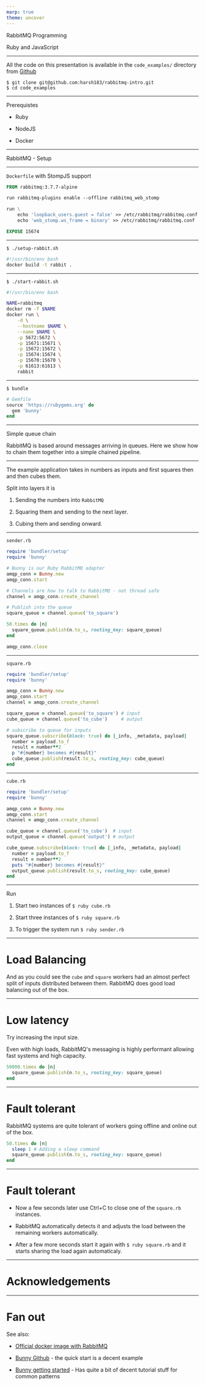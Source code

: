 ```yaml
---
marp: true
theme: uncover
---
```

RabbitMQ Programming

Ruby and JavaScript

<!-- TODO: Things in js -->

---
All the code on this presentation is available in the `code_examples/` directory from [Github](https://github.com/harsh183/rabbitmq-intro)


```
$ git clone git@github.com:harsh183/rabbitmq-intro.git
$ cd code_examples
```

---
Prerequistes

- Ruby 

- NodeJS

- Docker

--- 
RabbitMQ - Setup

---

`Dockerfile` with StompJS support

```Dockerfile
FROM rabbitmq:3.7.7-alpine

run rabbitmq-plugins enable --offline rabbitmq_web_stomp

run \
    echo 'loopback_users.guest = false' >> /etc/rabbitmq/rabbitmq.conf && \
    echo 'web_stomp.ws_frame = binary' >> /etc/rabbitmq/rabbitmq.conf

EXPOSE 15674
```

---

```
$ ./setup-rabbit.sh
```

```bash
#!/usr/bin/env bash
docker build -t rabbit .
```

---

```
$ ./start-rabbit.sh
```

```bash
#!/usr/bin/env bash

NAME=rabbitmq
docker rm -f $NAME
docker run \
    -d \
    --hostname $NAME \
    --name $NAME \
    -p 5672:5672 \
    -p 15671:15671 \
    -p 15672:15672 \
    -p 15674:15674 \
    -p 15670:15670 \
    -p 61613:61613 \
    rabbit
```

---

`$ bundle `

```ruby
# Gemfile
source 'https://rubygems.org' do
  gem 'bunny'
end
```
---
Simple queue chain

RabbitMQ is based around messages arriving in queues. Here we show how to chain them together into a simple chained pipeline.  

<!-- Better explaination and maybe a picture -->

---
The example application takes in numbers as inputs and first squares then and then cubes them.

Split into layers it is

1. Sending the numbers into `RabbitMQ`

2. Squaring them and sending to the next layer.

3. Cubing them and sending onward.

---

`sender.rb`

```ruby
require 'bundler/setup'
require 'bunny'

# Bunny is our Ruby RabbitMQ adapter
amqp_conn = Bunny.new
amqp_conn.start

# Channels are how to talk to RabbitMQ - not thread safe
channel = amqp_conn.create_channel

# Publish into the queue
square_queue = channel.queue('to_square')

50.times do |n|
  square_queue.publish(n.to_s, routing_key: square_queue)
end

amqp_conn.close
```

---

`square.rb`

```ruby
require 'bundler/setup'
require 'bunny'

amqp_conn = Bunny.new
amqp_conn.start
channel = amqp_conn.create_channel

square_queue = channel.queue('to_square') # input
cube_queue = channel.queue('to_cube')     # output

# subscribe to queue for inputs
square_queue.subscribe(block: true) do |_info, _metadata, payload|
  number = payload.to_f
  result = number**2
  p "#{number} becomes #{result}"
  cube_queue.publish(result.to_s, routing_key: cube_queue)
end
```

---

`cube.rb`

```ruby
require 'bundler/setup'
require 'bunny'

amqp_conn = Bunny.new
amqp_conn.start
channel = amqp_conn.create_channel

cube_queue = channel.queue('to_cube')  # input
output_queue = channel.queue('output') # output

cube_queue.subscribe(block: true) do |_info, _metadata, payload|
  number = payload.to_f
  result = number**2
  puts "#{number} becomes #{result}"
  output_queue.publish(result.to_s, routing_key: cube_queue)
end
```

---

Run

1. Start two instances of `$ ruby cube.rb`

2. Start three instances of `$ ruby square.rb`

3. To trigger the system run `$ ruby sender.rb`

---

# Load Balancing

And as you could see the `cube` and `square` workers had an almost perfect split of inputs distributed between them. RabbitMQ does good load balancing out of the box. 

---

# Low latency
Try increasing the input size.

Even with high loads, RabbitMQ's messaging is highly performant allowing fast systems and high capacity.

```ruby
50000.times do |n|
  square_queue.publish(n.to_s, routing_key: square_queue)
end
```

---

# Fault tolerant

RabbitMQ systems are quite tolerant of workers going offline and online out of the box.

```ruby
50.times do |n|
  sleep 1 # Adding a sleep command
  square_queue.publish(n.to_s, routing_key: square_queue)
end
```

---

# Fault tolerant

* Now a few seconds later use Ctrl+C to close one of the `square.rb` instances.

* RabbitMQ automatically detects it and adjusts the load between the remaining workers automatically. 

* After a few more seconds start it again with `$ ruby square.rb` and it starts sharing the load again automaticaly.


--- 

# Acknowledgements

---

# Fan out




See also: 

- [Official docker image with RabbitMQ](https://github.com/docker-library/rabbitmq) 

- [Bunny Github](https://github.com/ruby-amqp/bunny) - the quick start is a decent example

- [Bunny getting started](http://rubybunny.info/articles/getting_started.html) - Has quite a bit of decent tutorial stuff for common patterns

